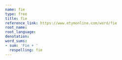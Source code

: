 ```yaml
---
name: fie
type: free
title: fie
reference_link: https://www.etymonline.com/word/fie
root_name: 
root_language: 
denotation: 
word_sums:
- sum: 'Fie + '
  respelling: fie
---
```


